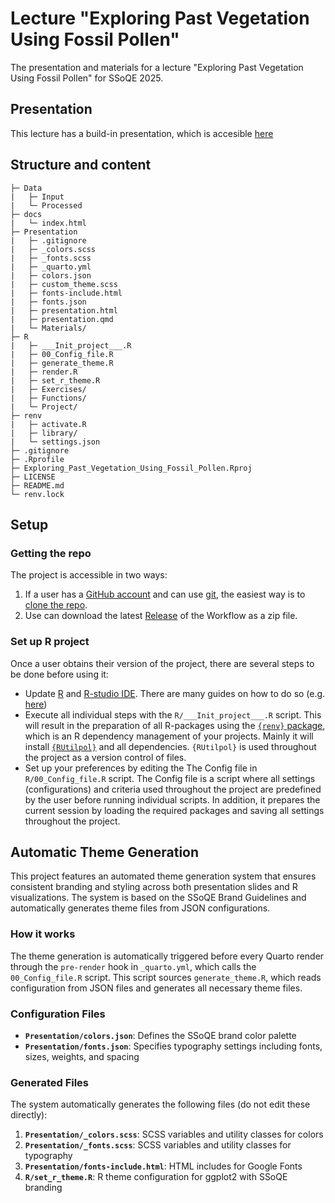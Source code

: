 # Lecture "Exploring Past Vegetation Using Fossil Pollen"

The presentation and materials for a lecture "Exploring Past Vegetation Using Fossil Pollen" for SSoQE 2025.

## Presentation

This lecture has a build-in presentation, which is accesible [here](https://ssoqe.github.io/SSoQE-Exploring_Past_Vegetation_Using_Fossil_Pollen/)

## Structure and content

```plaintext
├─ Data
|   ├─ Input
|   └─ Processed
├─ docs
|   └─ index.html
├─ Presentation
|   ├─ .gitignore
|   ├─ _colors.scss
|   ├─ _fonts.scss
|   ├─ _quarto.yml
|   ├─ colors.json
|   ├─ custom_theme.scss
|   ├─ fonts-include.html
|   ├─ fonts.json
|   ├─ presentation.html
|   ├─ presentation.qmd
|   └─ Materials/
├─ R
|   ├─ ___Init_project___.R
|   ├─ 00_Config_file.R
|   ├─ generate_theme.R
|   ├─ render.R
|   ├─ set_r_theme.R
|   ├─ Exercises/
|   ├─ Functions/
|   └─ Project/
├─ renv
|   ├─ activate.R
|   ├─ library/
|   └─ settings.json
├─ .gitignore
├─ .Rprofile
├─ Exploring_Past_Vegetation_Using_Fossil_Pollen.Rproj
├─ LICENSE
├─ README.md
└─ renv.lock
```

## Setup

### Getting the repo

The project is accessible in two ways:
  
1. If a user has a [GitHub account](https://github.com/) and can use [git](https://git-scm.com/), the easiest way is to [clone the repo](https://docs.github.com/en/repositories/creating-and-managing-repositories/cloning-a-repository).
2. Use can download the latest [Release](https://github.com/SSoQE/SSoQE-Exploring_Past_Vegetation_Using_Fossil_Pollen/releases) of the Workflow as a zip file.

### Set up R project

Once a user obtains their version of the project, there are several steps to be done before using it:

* Update [R](https://en.wikipedia.org/wiki/R_(programming_language)) and [R-studio IDE](https://posit.co/products/open-source/rstudio/). There are many guides on how to do so (e.g. [here](https://jennhuck.github.io/workshops/install_update_R.html))
* Execute all individual steps with the `R/___Init_project___.R` script. This will result in the preparation of all R-packages using the [`{renv}` package](https://rstudio.github.io/renv/articles/renv.html), which is an R dependency management of your projects. Mainly it will install [`{RUtilpol}`](https://github.com/HOPE-UIB-BIO/R-Utilpol-package) and all dependencies. `{RUtilpol}` is used throughout the project as a version control of files.
* Set up your preferences by editing the The Config file in `R/00_Config_file.R` script. The Config file is a script where all settings (configurations) and criteria used throughout the project are predefined by the user before running individual scripts. In addition, it prepares the current session by loading the required packages and saving all settings throughout the project.

## Automatic Theme Generation

This project features an automated theme generation system that ensures consistent branding and styling across both presentation slides and R visualizations. The system is based on the SSoQE Brand Guidelines and automatically generates theme files from JSON configurations.

### How it works

The theme generation is automatically triggered before every Quarto render through the `pre-render` hook in `_quarto.yml`, which calls the `00_Config_file.R` script. This script sources `generate_theme.R`, which reads configuration from JSON files and generates all necessary theme files.

### Configuration Files

- **`Presentation/colors.json`**: Defines the SSoQE brand color palette
- **`Presentation/fonts.json`**: Specifies typography settings including fonts, sizes, weights, and spacing

### Generated Files

The system automatically generates the following files (do not edit these directly):

1. **`Presentation/_colors.scss`**: SCSS variables and utility classes for colors
2. **`Presentation/_fonts.scss`**: SCSS variables and utility classes for typography  
3. **`Presentation/fonts-include.html`**: HTML includes for Google Fonts
4. **`R/set_r_theme.R`**: R theme configuration for ggplot2 with SSoQE branding

